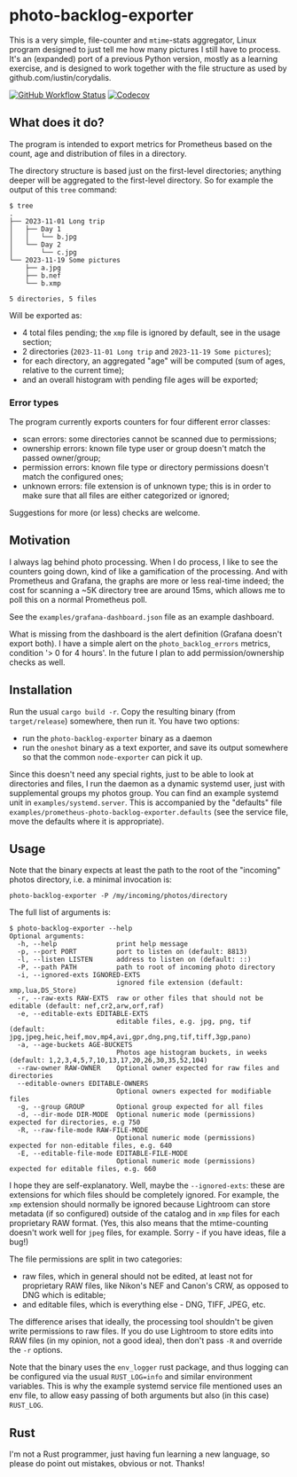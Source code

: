 # photo-backlog-exporter

This is a very simple, file-counter and `mtime`-stats aggregator,
Linux program designed to just tell me how many pictures I still have
to process. It's an (expanded) port of a previous Python version,
mostly as a learning exercise, and is designed to work together with
the file structure as used by github.com/iustin/corydalis.

[![GitHub Workflow Status](https://img.shields.io/github/actions/workflow/status/iustin/photo-backlog-exporter/rust.yml?branch=main)](https://github.com/iustin/pyxattr/actions/workflows/ci.yml)
[![Codecov](https://img.shields.io/codecov/c/github/iustin/photo-backlog-exporter)](https://codecov.io/gh/iustin/photo-backlog-exporter)

## What does it do?

The program is intended to export metrics for Prometheus based on the
count, age and distribution of files in a directory.

The directory structure is based just on the first-level directories; anything
deeper will be aggregated to the first-level directory. So for example
the output of this `tree` command:

```shell
$ tree
.
├── 2023-11-01 Long trip
│   ├── Day 1
│   │   └── b.jpg
│   └── Day 2
│       └── c.jpg
└── 2023-11-19 Some pictures
    ├── a.jpg
    ├── b.nef
    └── b.xmp

5 directories, 5 files
```

Will be exported as:

- 4 total files pending; the `xmp` file is ignored by default, see in
  the usage section;
- 2 directories (`2023-11-01 Long trip` and `2023-11-19 Some
  pictures`);
- for each directory, an aggregated "age" will be computed (sum of
  ages, relative to the current time);
- and an overall histogram with pending file ages will be exported;

### Error types

The program currently exports counters for four different error classes:

- scan errors: some directories cannot be scanned due to permissions;
- ownership errors: known file type user or group doesn't match the passed
  owner/group;
- permission errors: known file type or directory permissions doesn't match the
  configured ones;
- unknown errors: file extension is of unknown type; this is in order to make
  sure that all files are either categorized or ignored;

Suggestions for more (or less) checks are welcome.

## Motivation

I always lag behind photo processing. When I do process, I like to see
the counters going down, kind of like a gamification of the
processing. And with Prometheus and Grafana, the graphs are more or
less real-time indeed; the cost for scanning a ~5K directory tree are
around 15ms, which allows me to poll this on a normal Prometheus poll.

See the `examples/grafana-dashboard.json` file as an example
dashboard.

What is missing from the dashboard is the alert definition (Grafana
doesn't export both). I have a simple alert on the
`photo_backlog_errors` metrics, condition  '> 0 for 4 hours'. In the
future I plan to add permission/ownership checks as well.

## Installation

Run the usual `cargo build -r`. Copy the resulting binary (from
`target/release`) somewhere, then run it. You have two options:

- run the `photo-backlog-exporter` binary as a daemon
- run the `oneshot` binary as a text exporter, and save its
  output somewhere so that the common `node-exporter` can pick it up.

Since this doesn't need any special rights, just to be able to look at
directories and files, I run the daemon as a dynamic systemd user, just
with supplemental groups my photos group. You can find an example
systemd unit in `examples/systemd.server`. This is accompanied by the
"defaults" file `examples/prometheus-photo-backlog-exporter.defaults`
(see the service file, move the defaults where it is appropriate).

## Usage

Note that the binary expects at least the path to the root of the
"incoming" photos directory, i.e. a minimal invocation is:

```shell
photo-backlog-exporter -P /my/incoming/photos/directory
```

The full list of arguments is:

```shell
$ photo-backlog-exporter --help
Optional arguments:
  -h, --help               print help message
  -p, --port PORT          port to listen on (default: 8813)
  -l, --listen LISTEN      address to listen on (default: ::)
  -P, --path PATH          path to root of incoming photo directory
  -i, --ignored-exts IGNORED-EXTS
                           ignored file extension (default: xmp,lua,DS_Store)
  -r, --raw-exts RAW-EXTS  raw or other files that should not be editable (default: nef,cr2,arw,orf,raf)
  -e, --editable-exts EDITABLE-EXTS
                           editable files, e.g. jpg, png, tif (default: jpg,jpeg,heic,heif,mov,mp4,avi,gpr,dng,png,tif,tiff,3gp,pano)
  -a, --age-buckets AGE-BUCKETS
                           Photos age histogram buckets, in weeks (default: 1,2,3,4,5,7,10,13,17,20,26,30,35,52,104)
  --raw-owner RAW-OWNER    Optional owner expected for raw files and directories
  --editable-owners EDITABLE-OWNERS
                           Optional owners expected for modifiable files
  -g, --group GROUP        Optional group expected for all files
  -d, --dir-mode DIR-MODE  Optional numeric mode (permissions) expected for directories, e.g 750
  -R, --raw-file-mode RAW-FILE-MODE
                           Optional numeric mode (permissions) expected for non-editable files, e.g. 640
  -E, --editable-file-mode EDITABLE-FILE-MODE
                           Optional numeric mode (permissions) expected for editable files, e.g. 660
```

I hope they are self-explanatory. Well, maybe the `--ignored-exts`:
these are extensions for which files should be completely
ignored. For example, the `xmp` extension should normally be ignored
because Lightroom can store metadata (if so configured) outside of the
catalog and in `xmp` files for each proprietary RAW format. (Yes, this
also means that the mtime-counting doesn't work well for `jpeg` files,
for example. Sorry - if you have ideas, file a bug!)

The file permissions are split in two categories:

- raw files, which in general should not be edited, at least not for proprietary
  RAW files, like Nikon's NEF and Canon's CRW, as opposed to DNG which is
  editable;
- and editable files, which is everything else - DNG, TIFF, JPEG, etc.

The difference arises that ideally, the processing tool shouldn't be given write
permissions to raw files. If you do use Lightroom to store edits into RAW files
(in my opinion, not a good idea), then don't pass `-R` and override the `-r`
options.

Note that the binary uses the `env_logger` rust package, and thus
logging can be configured via the usual `RUST_LOG=info` and similar
environment variables. This is why the example systemd service file
mentioned uses an env file, to allow easy passing of both arguments
but also (in this case) `RUST_LOG`.

## Rust

I'm not a Rust programmer, just having fun learning a new language, so
please do point out mistakes, obvious or not. Thanks!
